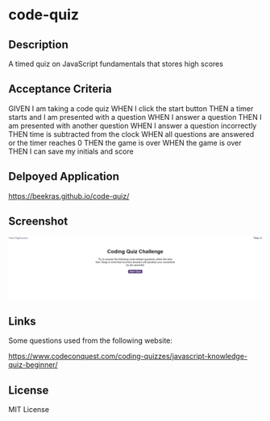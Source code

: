 # code-quiz

## Description

 A timed quiz on JavaScript fundamentals that stores high scores

## Acceptance Criteria

GIVEN I am taking a code quiz
WHEN I click the start button
THEN a timer starts and I am presented with a question
WHEN I answer a question
THEN I am presented with another question
WHEN I answer a question incorrectly
THEN time is subtracted from the clock
WHEN all questions are answered or the timer reaches 0
THEN the game is over
WHEN the game is over
THEN I can save my initials and score

## Delpoyed Application

https://beekras.github.io/code-quiz/

## Screenshot

![Alt text](image.png)

## Links

Some questions used from the following website: 

https://www.codeconquest.com/coding-quizzes/javascript-knowledge-quiz-beginner/ 

## License

MIT License